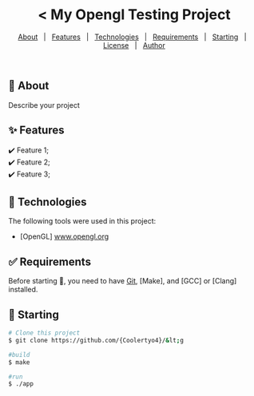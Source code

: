 
<h1 align="center">&lt; My Opengl Testing Project</h1>


<!-- Status -->

<!-- <h4 align="center"> 
	🚧  &lt;G 🚀 Under construction...  🚧
</h4> 

<hr> -->

<p align="center">
  <a href="#dart-about">About</a> &#xa0; | &#xa0; 
  <a href="#sparkles-features">Features</a> &#xa0; | &#xa0;
  <a href="#rocket-technologies">Technologies</a> &#xa0; | &#xa0;
  <a href="#white_check_mark-requirements">Requirements</a> &#xa0; | &#xa0;
  <a href="#checkered_flag-starting">Starting</a> &#xa0; | &#xa0;
  <a href="#memo-license">License</a> &#xa0; | &#xa0;
  <a href="https://github.com/{Coolertyo4}" target="_blank">Author</a>
</p>

<br>

## :dart: About ##

Describe your project

## :sparkles: Features ##

:heavy_check_mark: Feature 1;\
:heavy_check_mark: Feature 2;\
:heavy_check_mark: Feature 3;

## :rocket: Technologies ##

The following tools were used in this project:

- [OpenGL] www.opengl.org

## :white_check_mark: Requirements ##

Before starting :checkered_flag:, you need to have [Git](https://git-scm.com), [Make], and [GCC] or [Clang] installed.

## :checkered_flag: Starting ##

```bash
# Clone this project
$ git clone https://github.com/{Coolertyo4}/&lt;g

#build
$ make

#run
$ ./app

```


